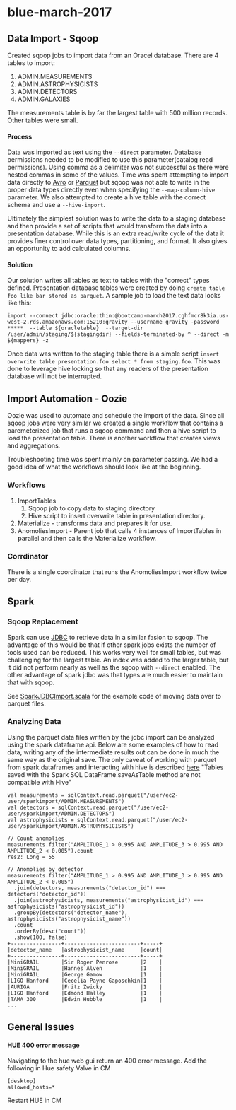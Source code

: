 # blue-march-2017

## Data Import - Sqoop
Created sqoop jobs to import data from an Oracel database.  There are 4 tables to import:

1. ADMIN.MEASUREMENTS
1. ADMIN.ASTROPHYSICISTS
1. ADMIN.DETECTORS
1. ADMIN.GALAXIES

The measurements table is by far the largest table with 500 million records.  Other tables were small.  

#### Process
Data was imported as text using the ```--direct``` parameter.  Database permissions needed to be modified to use this parameter(catalog read permissions).  Using comma as a delimiter was not successful as there were nested commas in some of the values.  Time was spent attempting to import data directly to [Avro](http://avro.apache.org/) or [Parquet](http://parquet.apache.org/) but sqoop was not able to write in the proper data types directly even when specifying the ```--map-column-hive``` parameter.  We also attempted to create a hive table with the correct schema and use a ```--hive-import```.  

Ultimately the simplest solution was to write the data to a staging database and then provide a set of scripts that would transform the data into a presentation database.  While this is an extra read/write cycle of the data it provides finer control over data types, partitioning, and format.  It also gives an opportunity to add calculated columns.  

#### Solution
Our solution writes all tables as text to tables with the "correct" types defined.  Presentation database tables were created by doing ```create table foo like bar stored as parquet```.  A sample job to load the text data looks like this:

```
import --connect jdbc:oracle:thin:@bootcamp-march2017.cghfmcr8k3ia.us-west-2.rds.amazonaws.com:15210:gravity --username gravity -password *****  --table ${oracletable}  --target-dir /user/admin/staging/${stagingdir} --fields-terminated-by ^ --direct -m ${mappers} -z
```

Once data was written to the staging table there is a simple script ```insert overwrite table presentation.foo select * from staging.foo```.  This was done to leverage hive locking so that any readers of the presentation database will not be interrupted.


## Import Automation - Oozie
Oozie was used to automate and schedule the import of the data.  Since all sqoop jobs were very similar we created a single workflow that contains a paremeterized job that runs a sqoop command and then a hive script to load the presentation table.  There is another workflow that creates views and aggregations.

Troubleshooting time was spent mainly on parameter passing.  We had a good idea of what the workflows should look like at the beginning.

### Workflows
1. ImportTables
    1. Sqoop job to copy data to staging directory
    1. Hive script to insert overwrite table in presentation directory.
1. Materialize - transforms data and prepares it for use.
1. AnomoliesImport - Parent job that calls 4 instances of ImportTables in parallel and then calls the Materialize workflow.

### Corrdinator
There is a single coordinator that runs the AnomoliesImport workflow twice per day.


## Spark

### Sqoop Replacement
Spark can use [JDBC](https://spark.apache.org/docs/1.6.0/sql-programming-guide.html#jdbc-to-other-databases) to retrieve data in a similar fasion to sqoop.  The advantage of this would be that if other spark jobs exists the number of tools used can be reduced.  This works very well for small tables, but was challenging for the largest table.  An index was added to the larger table, but it did not perform nearly as well as the sqoop with ```--direct``` enabled.  The other advantage of spark jdbc was that types are much easier to maintain that with sqoop.

See [SparkJDBCImport.scala](spark/src/main/scala/bootcamp/SparkJDBCImport.scala) for the example code of moving data over to parquet files.

### Analyzing Data
Using the parquet data files written by the jdbc import can be analyzed using the spark dataframe api.  Below are some examples of how to read data, writing any of the intermediate results out can be done in much the same way as the original save.  The only caveat of working with parquet from spark dataframes and interacting with hive is described [here](https://www.cloudera.com/documentation/enterprise/release-notes/topics/cdh_rn_spark_ki.html) "Tables saved with the Spark SQL DataFrame.saveAsTable method are not compatible with Hive"

```
val measurements = sqlContext.read.parquet("/user/ec2-user/sparkimport/ADMIN.MEASUREMENTS")
val detectors = sqlContext.read.parquet("/user/ec2-user/sparkimport/ADMIN.DETECTORS")
val astrophysicists = sqlContext.read.parquet("/user/ec2-user/sparkimport/ADMIN.ASTROPHYSICISTS")

// Count anomolies
measurements.filter("AMPLITUDE_1 > 0.995 AND AMPLITUDE_3 > 0.995 AND AMPLITUDE_2 < 0.005").count
res2: Long = 55  

// Anomolies by detector
measurements.filter("AMPLITUDE_1 > 0.995 AND AMPLITUDE_3 > 0.995 AND AMPLITUDE_2 < 0.005")
  .join(detectors, measurements("detector_id") === detectors("detector_id"))
  .join(astrophysicists, measurements("astrophysicist_id") === astrophysicists("astrophysicist_id"))
  .groupBy(detectors("detector_name"), astrophysicists("astrophysicist_name"))
  .count
  .orderBy(desc("count"))
  .show(100, false)
+----------------+------------------------+-----+                               
|detector_name   |astrophysicist_name     |count|
+----------------+------------------------+-----+
|MiniGRAIL       |Sir Roger Penrose       |2    |
|MiniGRAIL       |Hannes Alven            |1    |
|MiniGRAIL       |George Gamow            |1    |
|LIGO Hanford    |Cecelia Payne-Gaposchkin|1    |
|AURIGA          |Fritz Zwicky            |1    |
|LIGO Hanford    |Edmond Halley           |1    |
|TAMA 300        |Edwin Hubble            |1    |
...
```

## General Issues
#### HUE 400 error message
Navigating to the hue web gui return an 400 error message.
Add the following in Hue safety Valve in CM
```
[desktop]
allowed_hosts=*
```
Restart HUE in CM
